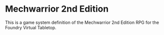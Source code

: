 # Mechwarrior 2nd Edition

This is a game system definition of the Mechwarrior 2nd Edition RPG for the Foundry Virtual Tabletop.
